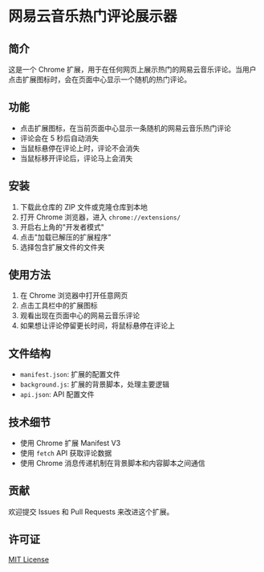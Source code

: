 # 网易云音乐热门评论展示器

## 简介

这是一个 Chrome 扩展，用于在任何网页上展示热门的网易云音乐评论。当用户点击扩展图标时，会在页面中心显示一个随机的热门评论。

## 功能

- 点击扩展图标，在当前页面中心显示一条随机的网易云音乐热门评论
- 评论会在 5 秒后自动消失
- 当鼠标悬停在评论上时，评论不会消失
- 当鼠标移开评论后，评论马上会消失

## 安装

1. 下载此仓库的 ZIP 文件或克隆仓库到本地
2. 打开 Chrome 浏览器，进入 `chrome://extensions/`
3. 开启右上角的"开发者模式"
4. 点击"加载已解压的扩展程序"
5. 选择包含扩展文件的文件夹

## 使用方法

1. 在 Chrome 浏览器中打开任意网页
2. 点击工具栏中的扩展图标
3. 观看出现在页面中心的网易云音乐评论
4. 如果想让评论停留更长时间，将鼠标悬停在评论上

## 文件结构

- `manifest.json`: 扩展的配置文件
- `background.js`: 扩展的背景脚本，处理主要逻辑
- `api.json`: API 配置文件

## 技术细节

- 使用 Chrome 扩展 Manifest V3
- 使用 `fetch` API 获取评论数据
- 使用 Chrome 消息传递机制在背景脚本和内容脚本之间通信

## 贡献

欢迎提交 Issues 和 Pull Requests 来改进这个扩展。

## 许可证

[MIT License](LICENSE)

